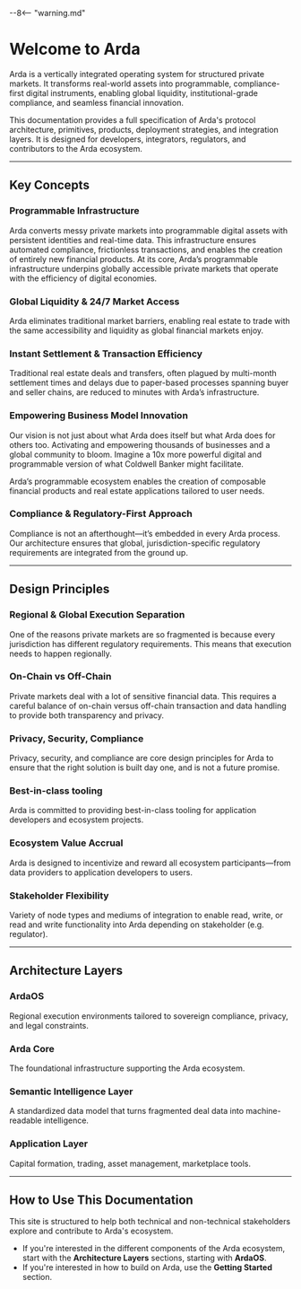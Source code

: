 --8<-- "warning.md"

# Welcome to Arda

Arda is a vertically integrated operating system for structured private markets. It transforms real-world assets into programmable, compliance-first digital instruments, enabling global liquidity, institutional-grade compliance, and seamless financial innovation.

This documentation provides a full specification of Arda's protocol architecture, primitives, products, deployment strategies, and integration layers. It is designed for developers, integrators, regulators, and contributors to the Arda ecosystem.

---

## Key Concepts

### Programmable Infrastructure

Arda converts messy private markets into programmable digital assets with persistent identities and real-time data. This infrastructure ensures automated compliance, frictionless transactions, and enables the creation of entirely new financial products. At its core, Arda’s programmable infrastructure underpins globally accessible private markets that operate with the efficiency of digital economies.

### Global Liquidity & 24/7 Market Access

Arda eliminates traditional market barriers, enabling real estate to trade with the same accessibility and liquidity as global financial markets enjoy.

### Instant Settlement & Transaction Efficiency

Traditional real estate deals and transfers, often plagued by multi-month settlement times and delays due to paper-based processes spanning buyer and seller chains, are reduced to minutes with Arda’s infrastructure.

### Empowering Business Model Innovation

Our vision is not just about what Arda does itself but what Arda does for others too. Activating and empowering thousands of businesses and a global community to bloom. Imagine a 10x more powerful digital and programmable version of what Coldwell Banker might facilitate. 

Arda’s programmable ecosystem enables the creation of composable financial products and real estate applications tailored to user needs.

### Compliance & Regulatory-First Approach

Compliance is not an afterthought—it’s embedded in every Arda process. Our architecture ensures that global, jurisdiction-specific regulatory requirements are integrated from the ground up.

---

## Design Principles

### Regional & Global Execution Separation

One of the reasons private markets are so fragmented is because every jurisdiction has different regulatory requirements. This means that execution needs to happen regionally.

### On-Chain vs Off-Chain

Private markets deal with a lot of sensitive financial data. This requires a careful balance of on-chain versus off-chain transaction and data handling to provide both transparency and privacy.

### Privacy, Security, Compliance

Privacy, security, and compliance are core design principles for Arda to ensure that the right solution is built day one, and is not a future promise.

### Best-in-class tooling

Arda is committed to providing best-in-class tooling for application developers and ecosystem projects.

### Ecosystem Value Accrual

Arda is designed to incentivize and reward all ecosystem participants—from data providers to application developers to users.

### Stakeholder Flexibility

Variety of node types and mediums of integration to enable read, write, or read and write functionality into Arda depending on stakeholder (e.g. regulator).

---

## Architecture Layers

### ArdaOS

Regional execution environments tailored to sovereign compliance, privacy, and legal constraints.

### Arda Core

The foundational infrastructure supporting the Arda ecosystem.

### Semantic Intelligence Layer

A standardized data model that turns fragmented deal data into machine-readable intelligence.

### Application Layer

Capital formation, trading, asset management, marketplace tools.

---

## How to Use This Documentation

This site is structured to help both technical and non-technical stakeholders explore and contribute to Arda's ecosystem.

- If you're interested in the different components of the Arda ecosystem, start with the **Architecture Layers** sections, starting with **ArdaOS**.
- If you're interested in how to build on Arda, use the **Getting Started** section.


